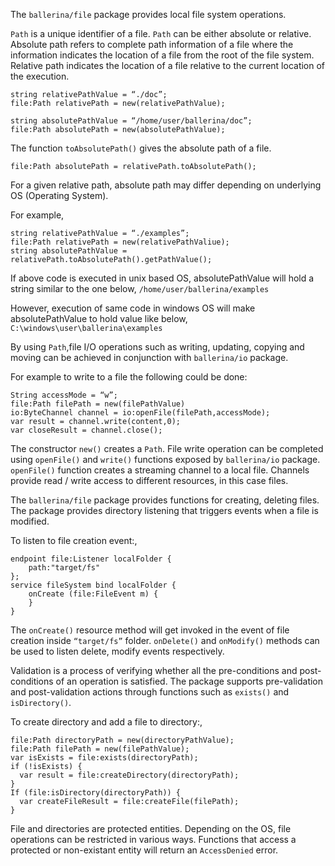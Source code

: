 The `ballerina/file` package provides local file system operations. 

`Path` is a unique identifier of a file. `Path` can be either absolute or relative.  Absolute path refers to complete path information of a file where the information indicates the location of a file from the root of the file system.  Relative path indicates the location of a file relative to the current location of the execution.
```ballerina
string relativePathValue = “./doc”;
file:Path relativePath = new(relativePathValue);

string absolutePathValue = “/home/user/ballerina/doc”;
file:Path absolutePath = new(absolutePathValue);
```
The function `toAbsolutePath()` gives the absolute path of a file.
```ballerina
file:Path absolutePath = relativePath.toAbsolutePath();
```
For a given relative path, absolute path may differ depending on underlying OS (Operating System). 

For example,
```ballerina
string relativePathValue = “./examples”;
file:Path relativePath = new(relativePathValiue);
string absolutePathValue = relativePath.toAbsolutePath().getPathValue();
```
If above code is executed in unix based OS, absolutePathValue will hold a string similar to the one  below,
 `/home/user/ballerina/examples`

However, execution of same code in windows OS will make absolutePathValue to hold value like below,
`C:\windows\user\ballerina\examples`

By using `Path`,file I/O operations such as writing, updating, copying and moving can be achieved in conjunction with `ballerina/io` package. 

For example to write to a file the following could be done:
```ballerina
String accessMode = “w”;
file:Path filePath = new(filePathValue)
io:ByteChannel channel = io:openFile(filePath,accessMode);
var result = channel.write(content,0);
var closeResult = channel.close();
```
The constructor `new()` creates a `Path`. File write operation can be completed using `openFile()` and `write()` functions exposed by `ballerina/io` package. `openFile()` function creates a streaming channel to a local file. Channels provide read / write access to different resources, in this case files. 

The `ballerina/file` package provides functions for creating, deleting files. The package provides directory listening that triggers events when a file is modified. 

To listen to file creation event:,
```ballerina
endpoint file:Listener localFolder {
    path:"target/fs"
};
service fileSystem bind localFolder {
    onCreate (file:FileEvent m) {
    }
}
```
The `onCreate()` resource method will get invoked in the event of file creation inside `“target/fs”` folder. `onDelete()` and `onModify()` methods can be used to listen delete, modify events respectively.

Validation is a process of verifying whether all the pre-conditions and post-conditions of an operation is satisfied. The package supports pre-validation and post-validation actions through functions such as `exists()` and `isDirectory()`.

To create directory and add a file to directory:,
```ballerina
file:Path directoryPath = new(directoryPathValue);
file:Path filePath = new(filePathValue);
var isExists = file:exists(directoryPath);
if (!isExists) {
  var result = file:createDirectory(directoryPath);
}
If (file:isDirectory(directoryPath)) {
  var createFileResult = file:createFile(filePath);
}
```
File and directories are protected entities. Depending on the OS, file operations can be restricted in various ways. Functions that access a protected or non-existant entity will return an `AccessDenied` error. 
